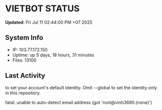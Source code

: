 # VIETBOT STATUS
**Updated**: Fri Jul 11 02:44:00 PM +07 2025

## System Info
- IP: 103.77.172.150
- Uptime: up 5 days, 18 hours, 31 minutes
- Files: 13100

## Last Activity

to set your account's default identity.
Omit --global to set the identity only in this repository.

fatal: unable to auto-detect email address (got 'root@vinh3690.(none)')
